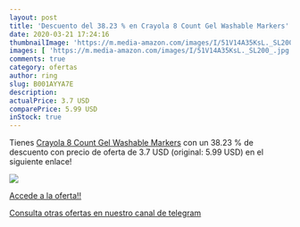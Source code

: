 ```yaml
---
layout: post
title: 'Descuento del 38.23 % en Crayola 8 Count Gel Washable Markers'
date: 2020-03-21 17:24:16
thumbnailImage: 'https://m.media-amazon.com/images/I/51V14A35KsL._SL200_.jpg'
images: [ 'https://m.media-amazon.com/images/I/51V14A35KsL._SL200_.jpg' ]
comments: true
category: ofertas
author: ring
slug: B001AYYA7E
description:
actualPrice: 3.7 USD
comparePrice: 5.99 USD
inStock: true
---
```


Tienes [Crayola 8 Count Gel Washable Markers](https://www.amazon.com/dp/B001AYYA7E/?tag=redken08-20) con un 38.23 % de descuento con precio de oferta de 3.7 USD (original: 5.99 USD) en el siguiente enlace!

[![](https://m.media-amazon.com/images/I/51V14A35KsL._SL200_.jpg)](https://www.amazon.com/dp/B001AYYA7E/?tag=redken08-20)

[Accede a la oferta!!](https://www.amazon.com/dp/B001AYYA7E/?tag=redken08-20)

[Consulta otras ofertas en nuestro canal de telegram](https://t.me/s/ofertas25)
